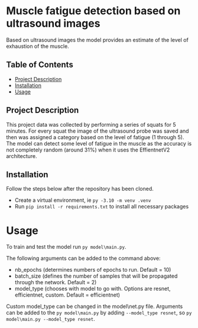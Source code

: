 #  Muscle fatigue detection based on ultrasound images

Based on ultrasound images the model provides an estimate of the level of exhaustion of the muscle.

## Table of Contents

- [Project Description](#project-description)
- [Installation](#installation)
- [Usage](#usage)

## Project Description

This project data was collected by performing a series of squats for 5 minutes. For every squat the image of the ultrasound probe was saved and then was assigned a category based on the level of fatigue (1 through 5).
The model can detect some level of fatigue in the muscle as the accuracy is not completely random (around 31%) when it uses the EffientnetV2 architecture. 

## Installation

Follow the steps below after the repository has been cloned. 

- Create a virtual environment, ie `py -3.10 -m venv .venv`
- Run `pip install -r requirements.txt` to install all necessary packages

# Usage
To train and test the model run `py model\main.py`.

The following arguments can be added to the command above:
- nb_epochs (determines numbers of epochs to run. Default = 10)
- batch_size (defines the number of samples that will be propagated through the network. Default = 2) 
- model_type (chooses with model to go with. Options are resnet, efficientnet, custom. Default = efficientnet)

Custom model_type can be changed in the model\net.py file.
Arguments can be added to the `py model\main.py` by adding `--model_type resnet`, so `py model\main.py --model_type resnet`.

